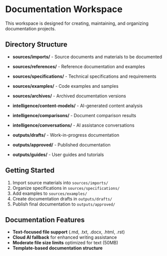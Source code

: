 # Documentation Workspace

This workspace is designed for creating, maintaining, and organizing documentation projects.

## Directory Structure

- **sources/imports/** - Source documents and materials to be documented
- **sources/references/** - Reference documentation and examples
- **sources/specifications/** - Technical specifications and requirements
- **sources/examples/** - Code examples and samples
- **sources/archives/** - Archived documentation versions

- **intelligence/content-models/** - AI-generated content analysis
- **intelligence/comparisons/** - Document comparison results
- **intelligence/conversations/** - AI assistance conversations

- **outputs/drafts/** - Work-in-progress documentation
- **outputs/approved/** - Published documentation
- **outputs/guides/** - User guides and tutorials

## Getting Started

1. Import source materials into `sources/imports/`
2. Organize specifications in `sources/specifications/`
3. Add examples to `sources/examples/`
4. Create documentation drafts in `outputs/drafts/`
5. Publish final documentation to `outputs/approved/`

## Documentation Features

- **Text-focused file support** (.md, .txt, .docx, .html, .rst)
- **Cloud AI fallback** for enhanced writing assistance
- **Moderate file size limits** optimized for text (50MB)
- **Template-based documentation structure**